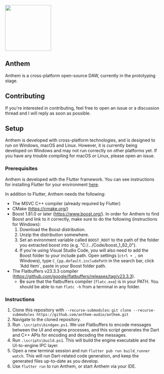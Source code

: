 <img src="https://user-images.githubusercontent.com/6700184/196302775-44ae408b-8271-490b-80d2-c8a69dd3f05d.png" width="150" />

## Anthem

Anthem is a cross-platform open-source DAW, currently in the prototyping stage.

## Contributing

If you're interested in contributing, feel free to open an issue or a discussion thread and I will reply as soon as possible.

## Setup

Anthem is developed with cross-platform technologies, and is designed to run on Windows, macOS and Linux. However, it is currently being developed on Windows and may not run correctly on other platforms yet. If you have any trouble compiling for macOS or Linux, please open an issue.

### Prerequisites

Anthem is developed with the Flutter framework. You can see instructions for installing Flutter for your environment [here](https://docs.flutter.dev/get-started/install).

In addition to Flutter, Anthem needs the following:
- The MSVC C++ compiler (already required by Flutter)
- CMake (https://cmake.org/)
- Boost 1.81.0 or later (https://www.boost.org/). In order for Anthem to find Boost and link to it correctly, make sure to do the following (instructions for Windows):
    1. Download the Boost distribution.
    2. Unzip the distribution somewhere.
    3. Set an evironment variable called `BOOST_ROOT` to the path of the folder you extracted boost into (e.g. "C:/.../Code/boost_1_82_0").
    4. If you're using Visual Studio Code, you will also need to add the Boost folder to your include path. Open settings (`ctrl + ,` on Windows), type `C_Cpp.default.includePath` in the search bar, click 'Add Item`, paste in your Boost folder path.
- The Flatbuffers v23.3.3 compiler (https://github.com/google/flatbuffers/releases/tag/v23.3.3).
    - Be sure that the flatbuffers compiler (`flatc.exe`) is in your PATH. You should be able to run `flatc -h` from a terminal in any folder.

### Instructions

1. Clone this repository with `--recurse-submodules`: `git clone --recurse-submodules https://github.com/anthem-audio/anthem.git`
2. Navigate to the cloned repository.
3. Run `.\scripts\bindgen.ps1`. We use Flatbuffers to encode messages between the UI and engine processes, and this script generates the Dart and C++ APIs for encoding and decoding the messages.
4. Run `.\scripts\build.ps1`. This will build the engine executable and the UI-to-engine IPC layer.
5. Open a new terminal session and run `flutter pub run build_runner watch`. This will run Dart-related code generation, and keep the generated files up-to-date as you develop.
6. Use `flutter run` to run Anthem, or start Anthem via your IDE.
